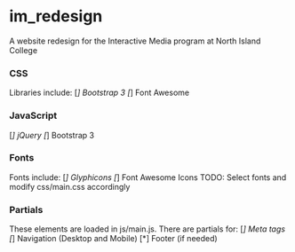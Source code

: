 # im_redesign
A website redesign for the Interactive Media program at North Island College

### CSS
Libraries include:
[*] Bootstrap 3
[*] Font Awesome

### JavaScript
[*] jQuery
[*] Bootstrap 3

### Fonts
Fonts include:
[*] Glyphicons
[*] Font Awesome Icons
TODO: Select fonts and modify css/main.css accordingly

### Partials
These elements are loaded in js/main.js. There are partials for:
[*] Meta tags
[*] Navigation (Desktop and Mobile)
[*] Footer (if needed)
